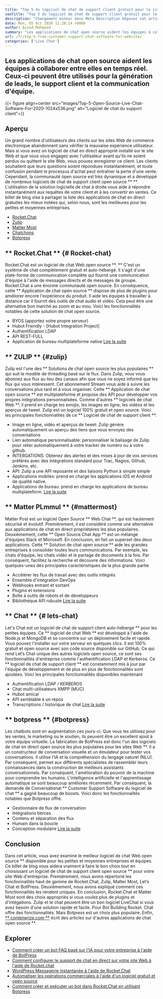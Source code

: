 ```yaml
---
title: "Top 5 du logiciel de chat de support client gratuit pour le site Web" 
seoTitle: "Top 5 du logiciel de chat de support client gratuit pour le site Web" 
description: "Changement mineur dans Meta Description Déposez cet article de blog pour en savoir plus sur les 5 meilleurs logiciels de chat de support client gratuit. Ces outils facilitent votre représentant du service client et stimulent les ventes." 
date: Mon, 05 Oct 2020 11:28:14 +0000
author: Assad Mahmood
summary: "Les applications de chat open source aident les équipes à collaborer les unes avec les autres en temps réel. Ceux-ci peuvent être utilisés pour la génération de leads, le support client et la communication d'équipe." 
url: /fr/top-5-free-customer-support-chat-software-for-website/
categories: ['Live Chat']
---
```


## Les applications de chat open source aident les équipes à collaborer entre elles en temps réel. Ceux-ci peuvent être utilisés pour la génération de leads, le support client et la communication d'équipe.

{{< figure align=center src="images/Top-5-Open-Source-Live-Chat-Software-For-2020-1024x536.png" alt="Logiciel de chat du support client">}}


## Aperçu
Un grand nombre d'utilisateurs des clients sur les sites Web de commerce électronique abandonnent sans vérifier la mauvaise expérience utilisateur. Mais si vous avez un logiciel de chat en direct approprié installé sur le site Web et que vous vous engagez avec l'utilisateur avant qu'ils ne soient perdus ou quittent le site Web, vous pouvez enregistrer ce client. Les clients souhaitent que leurs questions soient répondues instantanément, et toute confusion pendant le processus d'achat peut entraîner la perte d'une vente. Cependant, la communauté open source est très dynamique et a développé de nombreux logiciels de chat de support client open source ** **.
L'utilisation de la solution logicielle de chat à droite vous aide à répondre instantanément aux requêtes de votre client et à les convertir en ventes. Ce billet de blog vise à partager la liste des applications de chat en direct gratuites les mieux notées qui, selon nous, sont les meilleures pour les petites et moyennes entreprises.
  * [Rocket.Chat][1]
  * [Zulip][2]
  * [Matter Most][3]
  * [Chatchons][4]
  * [Botpress][5]

## ** Rocket.Chat ** {# Rocket-chat}
Rocket.Chat est un logiciel de chat Web open source **. ** C'est un système de chat complètement gratuit et auto-hébergé. Il s'agit d'une plate-forme de communication complète qui fournit une communication d'équipe à l'aide de messages directs et de messages de groupe.
Rocket.Chat a une énorme communauté open source. En conséquence, cette ** Application de chat open source ** dispose de plus de plugins pour améliorer encore l'expérience du produit. Il aide les équipes à travailler à distance car il fournit des outils de chat audio et vidéo. Cela peut être une alternative bon marché au zoom et au mou. Voici les fonctionnalités notables de cette solution de chat open source.
  * BYOS (apportez votre propre serveur)
  * Hubot Friendly - [Hubot Integration Project]
  * Authentification LDAP
  * API REST-FULL
  * Application de bureau multiplateforme native
    [Lire la suite][6]

## ** ZULIP ** {#zulip}
Zulip est l'une des ** Solutions de chat open source les plus populaires ** qui suit le modèle de threading basé sur le flux. Dans Zulip, vous vous abonnez aux flux au lieu des canaux afin que vous ne soyez informé que les flux qui vous intéressent. Cet abonnement Stream vous aide à suivre les conversations plus tard et à vous organiser.
Cette ** Application de chat open source ** est multiplateforme et propose des API pour développer vos propres intégrations personnalisées. Comme d'autres ** logiciels de chat Web **, il prend en charge les emojis, les images en ligne, les vidéos et les aperçus de tweet. Zulip est un logiciel 100% gratuit et open source. Voici les principales fonctionnalités de ce ** Logiciel de chat de support client **.
  * Image en ligne, vidéo et aperçus de tweet: Zulip génère automatiquement un aperçu des liens que vous envoyez des conversations
  * Lien automatique personnalisable: personnaliser le balisage de Zulip pour relier automatiquement à votre tracker de numéro ou à votre github.
  * INTERGATIONS: Obtenez des alertes et des mises à jour de vos services préférés avec des intégrations standard pour Trac, Nagios, Github, Jenkins, etc.
  * API: Zulip a une API reposante et des liaisons Python à simple simple
  * Applications mobiles: prend en charge les applications iOS et Android de qualité native.
  * Applications de bureau: prend en charge les applications de bureau multiplateform.
    [Lire la suite][7]

## ** Matter PLmmul ** {#mattermost}
Matter Post est un logiciel Open Source ** Web Chat **, qui est hautement sécurisé et évolutif. Premièrement, il est considéré comme une alternative aux applications de chat en direct propriétaires les plus populaires. Deuxièmement, cette ** Open Source Chat App ** est un mélange d'équipes Slack et Microsoft. En conclusion, en fait un superset des deux applications.
Cette ** Solution de chat open source ** aide les grandes entreprises à consolider toutes leurs communications. Par exemple, les chats d'équipe, les chats vidéo et le partage de documents à la fois. Par conséquent, facilitez la recherche et découvre des informations.
Voici quelques-unes des principales caractéristiques de la plus grande partie
  * Accélérer les flux de travail avec des outils intégrés
  * Ensemble d'intégration DevOps
  * Webhooks entrant et sortant
  * Plugins et extensions
  * Boîte à outils de robots et de développeurs
  * Bibliothèque API robuste
    [Lire la suite][8]

## ** Chat ** {# lets-chat}
Let's Chat est un logiciel de chat de support client auto-hébergé ** pour les petites équipes. Ce ** logiciel de chat Web ** est développé à l'aide de Node.js et MongoDB et se concentre sur un déploiement facile et rapide. Vous pouvez l'installer sur votre serveur en quelques clics. Il est 100% gratuit et open source avec son code source disponible sur GitHub.
Ce qui rend Let’s Chat unique des autres logiciels open source, ce sont ses fonctionnalités d'entreprise comme l'authentification LDAP et Kerberos. Ce ** logiciel de chat de support client ** est constamment mis à jour par l'équipe de développement et de plus en plus de fonctionnalités sont ajoutées. Voici les principales fonctionnalités disponibles maintenant
  * Authentification LDAP / KERBEROS
  * Chat multi-utilisateurs XMPP (MUC)
  * Hubot amical
  * API semblable à un repos
  * Transcriptions / historique de chat
    [Lire la suite][9]

## ** botpress ** {#botpress}
Les chatbots sont en augmentation ces jours-ci. Que vous les utilisiez pour les ventes, le marketing ou le soutien, ils peuvent être un excellent ajout à votre équipe virtuelle.
La fabrication de BotPress est donc l'un des logiciels de chat en direct open source les plus populaires pour les sites Web **. Il a un constructeur de conversation visuelle et un émulateur pour tester vos conversations. Il utilise l'IA et la compréhension du langage naturel (NLU). Par conséquent, permet aux différents spécialistes de rassembler leurs connaissances dans la construction de meilleurs assistants conversationnels. Par conséquent, l'amélioration du pouvoir de la machine pour comprendre les humains.
L'intelligence artificielle et l'apprentissage automatique se sont beaucoup améliorés récemment. Par conséquent, la demande de Conversational ** Customer Support Software du logiciel de chat ** a gagné beaucoup de boosts. Voici donc les fonctionnalités notables que Botpress offre.
  * Gestionnaire de flux de conversation
  * Intégrations tierces
  * Contenu et séparation des flux
  * Humain dans la boucle
  * Conception modulaire
    [Lire la suite][10]

## Conclusion
Dans cet article, vous avez examiné le meilleur logiciel de chat Web open source ** disponible pour les petites et moyennes entreprises et équipes. Ce billet de blog vous aidera vraiment à faire le bon choix tout en choisissant un logiciel de chat de support client open source ** pour votre site Web d'entreprise. Premièrement, nous avons répertorié les fonctionnalités haut de gamme de Rocket.Chat, Zulip, Matter Most, Let’s Chat et BotPress. Deuxièmement, nous avons expliqué comment ces fonctionnalités les rendent uniques. En conclusion, Rocket.Chat et Matter Most sont des choix appropriés si vous voulez plus de plugins et d'intégations. Zulip et le chat peuvent être un bon logiciel LiveChat si vous avez besoin d'une solution rapide et facile. Pour Bot Building Rocket. Chat offre des fonctionnalités. Mais Botpress est un choix plus populaire.
Enfin, [** contenerize.com **][11] écrit des articles sur d'autres applications de chat open source **.

## Explorer
  * [Comment créer un bot FAQ basé sur l'IA pour votre entreprise à l'aide de BotPress][13]
  * [Comment configurer le support de chat en direct sur votre site Web à l'aide de Rocket.chat][14]
  * [WordPress Messagerie instantanée à l'aide de Rocket.Chat][15]
  * [Automatiser les opérations commerciales à l'aide d'un logiciel gratuit et open source][16]
  * [Comment créer et exécuter un bot dans Rocket.Chat en utilisant Botpress][17]

  
[1]: #rocket-chat
[2]: #zulip
[3]: #mattermost
[4]: #lets-chat
[5]: #botpress
[6]: https://products.containerize.com/live-chat/rocketchat
[7]: https://products.containerize.com/live-chat/zulip
[8]: https://products.containerize.com/live-chat/mattermost
[9]: https://products.containerize.com/live-chat/lets-chat
[10]: https://products.containerize.com/live-chat/botpress
[11]: https://www.containerize.com/
[12]: https://products.containerize.com/live-chat/
[13]: https://blog.containerize.com/live-chat/how-to-create-an-ai-based-faq-bot-for-your-business-using-botpress/
[14]: https://blog.containerize.com/live-chat/how-to-setup-live-chat-software-on-website-rocket-chat/
[15]: https://blog.containerize.com/blogging/instantly-communicate-with-customers-using-wordpress-and-rocket-chat/
[16]: https://blog.containerize.com/blogging/automate-business-operations-using-open-source-software/
[17]: https://blog.containerize.com/live-chat/how-to-create-and-run-a-bot-in-rocket-chat-using-botpress/
